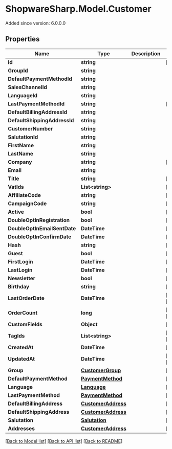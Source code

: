 # ShopwareSharp.Model.Customer
Added since version: 6.0.0.0

## Properties

Name | Type | Description | Notes
------------ | ------------- | ------------- | -------------
**Id** | **string** |  | [optional] 
**GroupId** | **string** |  | 
**DefaultPaymentMethodId** | **string** |  | 
**SalesChannelId** | **string** |  | 
**LanguageId** | **string** |  | 
**LastPaymentMethodId** | **string** |  | [optional] 
**DefaultBillingAddressId** | **string** |  | 
**DefaultShippingAddressId** | **string** |  | 
**CustomerNumber** | **string** |  | 
**SalutationId** | **string** |  | 
**FirstName** | **string** |  | 
**LastName** | **string** |  | 
**Company** | **string** |  | [optional] 
**Email** | **string** |  | 
**Title** | **string** |  | [optional] 
**VatIds** | **List&lt;string&gt;** |  | [optional] 
**AffiliateCode** | **string** |  | [optional] 
**CampaignCode** | **string** |  | [optional] 
**Active** | **bool** |  | [optional] 
**DoubleOptInRegistration** | **bool** |  | [optional] 
**DoubleOptInEmailSentDate** | **DateTime** |  | [optional] 
**DoubleOptInConfirmDate** | **DateTime** |  | [optional] 
**Hash** | **string** |  | [optional] 
**Guest** | **bool** |  | [optional] 
**FirstLogin** | **DateTime** |  | [optional] 
**LastLogin** | **DateTime** |  | [optional] 
**Newsletter** | **bool** |  | [optional] 
**Birthday** | **string** |  | [optional] 
**LastOrderDate** | **DateTime** |  | [optional] [readonly] 
**OrderCount** | **long** |  | [optional] [readonly] 
**CustomFields** | **Object** |  | [optional] 
**TagIds** | **List&lt;string&gt;** |  | [optional] [readonly] 
**CreatedAt** | **DateTime** |  | [readonly] 
**UpdatedAt** | **DateTime** |  | [optional] [readonly] 
**Group** | [**CustomerGroup**](CustomerGroup.md) |  | [optional] 
**DefaultPaymentMethod** | [**PaymentMethod**](PaymentMethod.md) |  | [optional] 
**Language** | [**Language**](Language.md) |  | [optional] 
**LastPaymentMethod** | [**PaymentMethod**](PaymentMethod.md) |  | [optional] 
**DefaultBillingAddress** | [**CustomerAddress**](CustomerAddress.md) |  | [optional] 
**DefaultShippingAddress** | [**CustomerAddress**](CustomerAddress.md) |  | [optional] 
**Salutation** | [**Salutation**](Salutation.md) |  | [optional] 
**Addresses** | [**CustomerAddress**](CustomerAddress.md) |  | [optional] 

[[Back to Model list]](../README.md#documentation-for-models) [[Back to API list]](../README.md#documentation-for-api-endpoints) [[Back to README]](../README.md)


